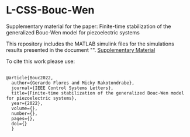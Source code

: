 # L-CSS-Bouc-Wen
Supplementary material for the paper: Finite-time stabilization of the generalized Bouc-Wen model for piezoelectric systems

This repository includes the MATLAB simulink files for the simulations results presented in the document "".
<a href="https://www.sciencedirect.com/science/article/pii/S0019057821002408">Supplementary Material</a>

To cite this work please use:

<pre>
  <code>
@article{Bouc2022,
  author={Gerardo Flores and Micky Rakotondrabe},
  journal={IEEE Control Systems Letters},
  title={Finite-time stabilization of the generalized Bouc-Wen model for piezoelectric systems}, 
  year={2022},
  volume={},
  number={},
  pages={},
  doi={}
  }
  </code>
</pre>
